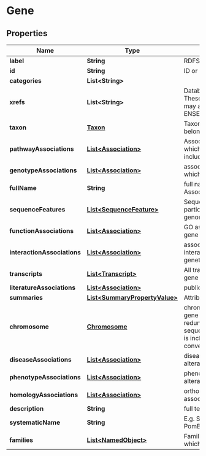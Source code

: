 
# Gene

## Properties
Name | Type | Description | Notes
------------ | ------------- | ------------- | -------------
**label** | **String** | RDFS Label |  [optional]
**id** | **String** | ID or CURIE e.g. MGI:1201606 |  [optional]
**categories** | **List&lt;String&gt;** |  |  [optional]
**xrefs** | **List&lt;String&gt;** | Database cross-references. These are usually CURIEs, but may also be URLs. E.g. ENSEMBL:ENSG00000099940  |  [optional]
**taxon** | [**Taxon**](Taxon.md) | Taxon to which the object belongs |  [optional]
**pathwayAssociations** | [**List&lt;Association&gt;**](Association.md) | Assocations to pathways in which this gene is involved, including LEGO models |  [optional]
**genotypeAssociations** | [**List&lt;Association&gt;**](Association.md) | associations to genotypes in which this gene is altered |  [optional]
**fullName** | **String** | full name, e.g. Synaptosome Associated Protein 29 |  [optional]
**sequenceFeatures** | [**List&lt;SequenceFeature&gt;**](SequenceFeature.md) | Sequence feature representing particular instance on a genome |  [optional]
**functionAssociations** | [**List&lt;Association&gt;**](Association.md) | GO assocations for wild type gene |  [optional]
**interactionAssociations** | [**List&lt;Association&gt;**](Association.md) | associations to genes that interact (may be physical or genetic) |  [optional]
**transcripts** | [**List&lt;Transcript&gt;**](Transcript.md) | All transcripts belonging to this gene |  [optional]
**literatureAssociations** | [**List&lt;Association&gt;**](Association.md) | publications for this gene |  [optional]
**summaries** | [**List&lt;SummaryPropertyValue&gt;**](SummaryPropertyValue.md) | Attributed textual summaries |  [optional]
**chromosome** | [**Chromosome**](Chromosome.md) | chromosome on which this gene is located. This may be redundant with information in sequence_feature objects but is included here for convenience |  [optional]
**diseaseAssociations** | [**List&lt;Association&gt;**](Association.md) | diseases associated with alterations of gene |  [optional]
**phenotypeAssociations** | [**List&lt;Association&gt;**](Association.md) | phenotypes associated with alterations of gene |  [optional]
**homologyAssociations** | [**List&lt;Association&gt;**](Association.md) | orthology and paralogy assocations for this gene |  [optional]
**description** | **String** | full text description |  [optional]
**systematicName** | **String** | E.g. SPBC428.08c for clr4 in PomBase |  [optional]
**families** | [**List&lt;NamedObject&gt;**](NamedObject.md) | Families, superfamilies etc to which these gene belongs |  [optional]



